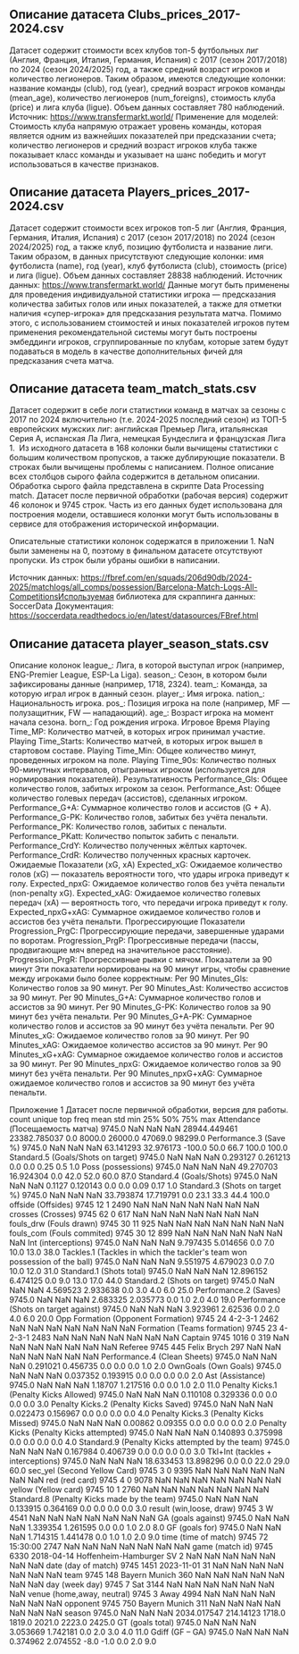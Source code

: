## Описание датасета Clubs_prices_2017-2024.csv
Датасет содержит стоимости всех клубов топ-5 футбольных лиг (Англия, Франция, Италия, Германия, Испания) c 2017 (сезон 2017/2018) по 2024 (сезон 2024/2025) год, а также средний возраст игроков и количество легионеров. Таким образом, имеются следующие колонки: название команды (club), год (year), средний возраст игроков команды (mean_age), количество легионеров (num_foreigns), стоимость клуба (price) и лига клуба (ligue). Объем данных составляет 780 наблюдений. Источник: https://www.transfermarkt.world/ 
Применение для моделей: Стоимость клуба напрямую отражает уровень команды, которая является одним из важнейших показателей при предсказании счета; количество легионеров и средний возраст игроков клуба также показывает класс команды и указывает на шанс победить и могут использоваться в качестве признаков.

## Описание датасета Players_prices_2017-2024.csv
Датасет содержит стоимости всех игроков топ-5 лиг (Англия, Франция, Германия, Италия, Испания) c 2017 (сезон 2017/2018) по 2024 (сезон 2024/2025) год, а также клуб, позицию футболиста и название лиги. Таким образом, в данных присутствуют следующие колонки: имя футболиста (name), год (year), клуб футболиста (club), стоимость (price) и лига (ligue). Объем данных составляет 28838 наблюдений. Источник данных: https://www.transfermarkt.world/ 
Данные могут быть применены для проведения индивидуальной статистики игрока — предсказания количества забитых голов или иных показателей, а также для отметки наличия «супер-игрока» для предсказания результата матча. Помимо этого, с использованием стоимостей и иных показателей игроков путем применения рекомендательной системы могут быть построены эмбеддинги игроков, сгруппированные по клубам, которые затем будут подаваться в модель в качестве дополнительных фичей для предсказания счета матча.

## Описание датасета team_match_stats.csv
Датасет содержит в себе логи статистики команд в матчах за сезоны с 2017 по 2024 включительно (т.е. 2024-2025 последний сезон) из ТОП-5 европейских мужских лиг: английская Премьер Лига, итальянская Серия А, испанская Ла Лига, немецкая Бундеслига и французская Лига 1. 
Из исходного датасета в 168 колонки были вычищены статистики с большим количеством пропусков, а также дублирующие показатели. В строках были вычищены проблемы с написанием. Полное описание всех столбцов сырого файла содержится в детальном описании. Обработка сырого файла представлена в скрипте Data Processing match. Датасет после первичной обработки (рабочая версия) содержит 46 колонок и 9745 строк. Часть из его данных будет использована для построения модели, оставшиеся колонки могут быть использованы в сервисе для отображения исторической информации.

Описательные статистики колонок содержатся в приложении 1. NaN были заменены на 0, поэтому в финальном датасете отсутствуют пропуски. Из строк были убраны ошибки в написании.

Источник данных: https://fbref.com/en/squads/206d90db/2024-2025/matchlogs/all_comps/possession/Barcelona-Match-Logs-All-CompetitionsИспользуемая библиотека для скраппинга данных: SoccerData
Документация: https://soccerdata.readthedocs.io/en/latest/datasources/FBref.html

## Описание датасета player_season_stats.csv
Описание колонок league_: Лига, в которой выступал игрок (например, ENG-Premier League, ESP-La Liga). season_: Сезон, в котором были зафиксированы данные (например, 1718, 2324). team_: Команда, за которую играл игрок в данный сезон. player_: Имя игрока. nation_: Национальность игрока. pos_: Позиция игрока на поле (например, MF — полузащитник, FW — нападающий). age_: Возраст игрока на момент начала сезона. born_: Год рождения игрока. Игровое Время Playing Time_MP: Количество матчей, в которых игрок принимал участие. Playing Time_Starts: Количество матчей, в которых игрок вышел в стартовом составе. Playing Time_Min: Общее количество минут, проведенных игроком на поле. Playing Time_90s: Количество полных 90-минутных интервалов, отыгранных игроком (используется для нормирования показателей). Результативность Performance_Gls: Общее количество голов, забитых игроком за сезон. Performance_Ast: Общее количество голевых передач (ассистов), сделанных игроком. Performance_G+A: Суммарное количество голов и ассистов (G + A). Performance_G-PK: Количество голов, забитых без учёта пенальти. Performance_PK: Количество голов, забитых с пенальти. Performance_PKatt: Количество попыток забить с пенальти. Performance_CrdY: Количество полученных жёлтых карточек. Performance_CrdR: Количество полученных красных карточек. Ожидаемые Показатели (xG, xA) Expected_xG: Ожидаемое количество голов (xG) — показатель вероятности того, что удары игрока приведут к голу. Expected_npxG: Ожидаемое количество голов без учёта пенальти (non-penalty xG). Expected_xAG: Ожидаемое количество голевых передач (xA) — вероятность того, что передачи игрока приведут к голу. Expected_npxG+xAG: Суммарное ожидаемое количество голов и ассистов без учёта пенальти. Прогрессирующие Показатели Progression_PrgC: Прогрессирующие передачи, завершенные ударами по воротам. Progression_PrgP: Прогрессивные передачи (пассы, продвигающие мяч вперед на значительное расстояние). Progression_PrgR: Прогрессивные рывки с мячом. Показатели за 90 минут Эти показатели нормированы на 90 минут игры, чтобы сравнение между игроками было более корректным:
Per 90 Minutes_Gls: Количество голов за 90 минут. Per 90 Minutes_Ast: Количество ассистов за 90 минут. Per 90 Minutes_G+A: Суммарное количество голов и ассистов за 90 минут. Per 90 Minutes_G-PK: Количество голов за 90 минут без учёта пенальти. Per 90 Minutes_G+A-PK: Суммарное количество голов и ассистов за 90 минут без учёта пенальти. Per 90 Minutes_xG: Ожидаемое количество голов за 90 минут. Per 90 Minutes_xAG: Ожидаемое количество ассистов за 90 минут. Per 90 Minutes_xG+xAG: Суммарное ожидаемое количество голов и ассистов за 90 минут. Per 90 Minutes_npxG: Ожидаемое количество голов за 90 минут без учёта пенальти. Per 90 Minutes_npxG+xAG: Суммарное ожидаемое количество голов и ассистов за 90 минут без учёта пенальти.









Приложение 1
Датасет после первичной обработки, версия для работы.
count	unique	top	freq	mean	std	min	25%	50%	75%	max
Attendance (Посещаемость матча)	9745.0	NaN	NaN	NaN	28944.449461	23382.785037	0.0	8000.0	26000.0	47069.0	98299.0
Performance.3 (Save %)	9745.0	NaN	NaN	NaN	63.141293	32.976173	-100.0	50.0	66.7	100.0	100.0
Standard.5 (Goals/Shots on target)	9745.0	NaN	NaN	NaN	0.293127	0.261213	0.0	0.0	0.25	0.5	1.0
Poss (possessions)	9745.0	NaN	NaN	NaN	49.270703	16.924304	0.0	42.0	52.0	60.0	87.0
Standard.4 (Goals/Shots)	9745.0	NaN	NaN	NaN	0.1127	0.120143	0.0	0.0	0.09	0.17	1.0
Standard.3 (Shots on target %)	9745.0	NaN	NaN	NaN	33.793874	17.719791	0.0	23.1	33.3	44.4	100.0
offside (Offsides)	9745	12	1	2490	NaN	NaN	NaN	NaN	NaN	NaN	NaN
crosses (Crosses)	9745	62	0	617	NaN	NaN	NaN	NaN	NaN	NaN	NaN
fouls_drw (Fouls drawn)	9745	30	11	925	NaN	NaN	NaN	NaN	NaN	NaN	NaN
fouls_com (Fouls commited)	9745	30	12	899	NaN	NaN	NaN	NaN	NaN	NaN	NaN
Int (interceptions)	9745.0	NaN	NaN	NaN	9.797435	5.014656	0.0	7.0	10.0	13.0	38.0
Tackles.1 (Tackles in which the tackler's team won possession of the ball)	9745.0	NaN	NaN	NaN	9.551975	4.679023	0.0	7.0	10.0	12.0	31.0
Standard.1 (Shots total)	9745.0	NaN	NaN	NaN	12.896152	6.474125	0.0	9.0	13.0	17.0	44.0
Standard.2 (Shots on target)	9745.0	NaN	NaN	NaN	4.569523	2.933638	0.0	3.0	4.0	6.0	25.0
Performance.2 (Saves)	9745.0	NaN	NaN	NaN	2.683325	2.035773	0.0	1.0	2.0	4.0	19.0
Performance (Shots on target against)	9745.0	NaN	NaN	NaN	3.923961	2.62536	0.0	2.0	4.0	6.0	20.0
Opp Formation (Opponent Formation)	9745	24	4-2-3-1	2462	NaN	NaN	NaN	NaN	NaN	NaN	NaN
Formation (Teams formation)	9745	23	4-2-3-1	2483	NaN	NaN	NaN	NaN	NaN	NaN	NaN
Captain	9745	1016	0	319	NaN	NaN	NaN	NaN	NaN	NaN	NaN
Referee	9745	445	Felix Brych	297	NaN	NaN	NaN	NaN	NaN	NaN	NaN
Performance.4 (Clean Sheets)	9745.0	NaN	NaN	NaN	0.291021	0.456735	0.0	0.0	0.0	1.0	2.0
OwnGoals (Own Goals)	9745.0	NaN	NaN	NaN	0.037352	0.193915	0.0	0.0	0.0	0.0	2.0
Ast (Assistance)	9745.0	NaN	NaN	NaN	1.18707	1.217516	0.0	0.0	1.0	2.0	11.0
Penalty Kicks.1 (Penalty Kicks Allowed)	9745.0	NaN	NaN	NaN	0.110108	0.329336	0.0	0.0	0.0	0.0	3.0
Penalty Kicks.2 (Penalty Kicks Saved)	9745.0	NaN	NaN	NaN	0.022473	0.156967	0.0	0.0	0.0	0.0	4.0
Penalty Kicks.3 (Penalty Kicks Missed)	9745.0	NaN	NaN	NaN	0.00862	0.09355	0.0	0.0	0.0	0.0	2.0
Penalty Kicks (Penalty Kicks attempted)	9745.0	NaN	NaN	NaN	0.140893	0.375998	0.0	0.0	0.0	0.0	4.0
Standard.9 (Penalty Kicks attempted by the team)	9745.0	NaN	NaN	NaN	0.167984	0.406739	0.0	0.0	0.0	0.0	3.0
Tkl+Int (tackles + interceptions)	9745.0	NaN	NaN	NaN	18.633453	13.898296	0.0	0.0	22.0	29.0	60.0
sec_yel (Second Yellow Card)	9745	3	0	9395	NaN	NaN	NaN	NaN	NaN	NaN	NaN
red (red card)	9745	4	0	9078	NaN	NaN	NaN	NaN	NaN	NaN	NaN
yellow (Yellow card)	9745	10	1	2760	NaN	NaN	NaN	NaN	NaN	NaN	NaN
Standard.8 (Penalty Kicks made by the team)	9745.0	NaN	NaN	NaN	0.133915	0.364169	0.0	0.0	0.0	0.0	3.0
result (win,loose, draw)	9745	3	W	4541	NaN	NaN	NaN	NaN	NaN	NaN	NaN
GA (goals against)	9745.0	NaN	NaN	NaN	1.339354	1.261595	0.0	0.0	1.0	2.0	8.0
GF (goals for)	9745.0	NaN	NaN	NaN	1.714315	1.441478	0.0	1.0	1.0	2.0	9.0
time (time of match)	9745	72	15:30:00	2747	NaN	NaN	NaN	NaN	NaN	NaN	NaN
game (match id)	9745	6330	2018-04-14 Hoffenheim-Hamburger SV	2	NaN	NaN	NaN	NaN	NaN	NaN	NaN
date (day of match)	9745	1451	2023-11-01	31	NaN	NaN	NaN	NaN	NaN	NaN	NaN
team	9745	148	Bayern Munich	360	NaN	NaN	NaN	NaN	NaN	NaN	NaN
day (week day)	9745	7	Sat	3144	NaN	NaN	NaN	NaN	NaN	NaN	NaN
venue (home,away, neutral)	9745	3	Away	4994	NaN	NaN	NaN	NaN	NaN	NaN	NaN
opponent 	9745	750	Bayern Munich	311	NaN	NaN	NaN	NaN	NaN	NaN	NaN
season 	9745.0	NaN	NaN	NaN	2034.017547	214.14123	1718.0	1819.0	2021.0	2223.0	2425.0
GT (goals total)	9745.0	NaN	NaN	NaN	3.053669	1.742181	0.0	2.0	3.0	4.0	11.0
Gdiff (GF – GA)	9745.0	NaN	NaN	NaN	0.374962	2.074552	-8.0	-1.0	0.0	2.0	9.0



